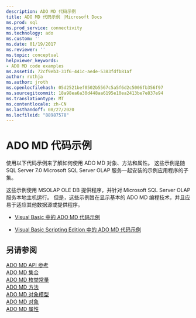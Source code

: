 ```yaml
---
description: ADO MD 代码示例
title: ADO MD 代码示例 |Microsoft Docs
ms.prod: sql
ms.prod_service: connectivity
ms.technology: ado
ms.custom: ''
ms.date: 01/19/2017
ms.reviewer: ''
ms.topic: conceptual
helpviewer_keywords:
- ADO MD code examples
ms.assetid: 72cf9eb3-31f6-441c-aede-5383fdfb81af
author: rothja
ms.author: jroth
ms.openlocfilehash: 05d2521bef0502b5567c5a5f6d2c5006fb356f97
ms.sourcegitcommit: 18a98ea6a30d448aa6195e10ea2413be7e837e94
ms.translationtype: MT
ms.contentlocale: zh-CN
ms.lasthandoff: 08/27/2020
ms.locfileid: "88987578"
---
```

# <a name="ado-md-code-examples"></a>ADO MD 代码示例
使用以下代码示例来了解如何使用 ADO MD 对象、方法和属性。 这些示例是随 SQL Server 7.0 Microsoft SQL Server OLAP 服务一起安装的示例应用程序的子集。  
  
 这些示例使用 MSOLAP OLE DB 提供程序，并针对 Microsoft SQL Server OLAP 服务本地主机运行。 但是，这些示例旨在显示基本的 ADO MD 编程技术，并且应易于适应其他数据源或提供程序。  
  
-   [Visual Basic 中的 ADO MD 代码示例](./ado-md-code-examples-in-visual-basic.md)  
  
-   [Visual Basic Scripting Edition 中的 ADO MD 代码示例](./ado-md-code-examples-in-visual-basic-scripting-edition.md)  
  
## <a name="see-also"></a>另请参阅  
 [ADO MD API 参考](./ado-md-object-model.md?view=sql-server-ver15)   
 [ADO MD 集合](./ado-md-collections.md)   
 [ADO MD 枚举常量](./ado-md-enumerated-constants.md)   
 [ADO MD 方法](./ado-md-methods.md)   
 [ADO MD 对象模型](./ado-md-object-model.md)   
 [ADO MD 对象](./ado-md-objects.md)   
 [ADO MD 属性](./ado-md-properties.md)